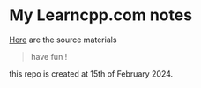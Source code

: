 # My Learncpp.com notes

[Here](https://www.learncpp.com/) are the source materials

> have fun !

this repo is created at 15th of February 2024.
